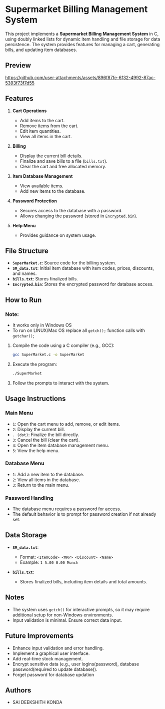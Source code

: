 # Supermarket Billing Management System

This project implements a **Supermarket Billing Management System** in C, using doubly linked lists for dynamic item handling and file storage for data persistence. The system provides features for managing a cart, generating bills, and updating item databases.

## Preview

https://github.com/user-attachments/assets/896f87fe-6f32-4992-87ac-5393f73f7d55

## Features

1. **Cart Operations**
   - Add items to the cart.
   - Remove items from the cart.
   - Edit item quantities.
   - View all items in the cart.

2. **Billing**
   - Display the current bill details.
   - Finalize and save bills to a file (`bills.txt`).
   - Clear the cart and free allocated memory.

3. **Item Database Management**
   - View available items.
   - Add new items to the database.

4. **Password Protection**
   - Secures access to the database with a password.
   - Allows changing the password (stored in `Encrypted.bin`).

5. **Help Menu**
   - Provides guidance on system usage.

## File Structure

- **`SuperMarket.c`**: Source code for the billing system.
- **`SM_data.txt`**: Initial item database with item codes, prices, discounts, and names.
- **`bills.txt`**: Stores finalized bills.
- **`Encrypted.bin`**: Stores the encrypted password for database access.

## How to Run

### Note:

- It works only in Windows OS
- To run on LINUX/Mac OS replace all `getch();` function calls with `getchar()`;

1. Compile the code using a C compiler (e.g., GCC):
   ```bash
   gcc SuperMarket.c -o SuperMarket
   ```
2. Execute the program:
   ```bash
   ./SuperMarket
   ```
3. Follow the prompts to interact with the system.

## Usage Instructions

### Main Menu
- `1`: Open the cart menu to add, remove, or edit items.
- `2`: Display the current bill.
- `. (dot)`: Finalize the bill directly.
- `3`: Cancel the bill (clear the cart).
- `4`: Open the item database management menu.
- `5`: View the help menu.

### Database Menu
- `1`: Add a new item to the database.
- `2`: View all items in the database.
- `3`: Return to the main menu.

### Password Handling
- The database menu requires a password for access.
- The default behavior is to prompt for password creation if not already set.

## Data Storage

- **`SM_data.txt`**:
  - Format: `<ItemCode> <MRP> <Discount> <Name>`
  - Example: `1 5.00 0.00 Munch`

- **`bills.txt`**:
  - Stores finalized bills, including item details and total amounts.

## Notes

- The system uses `getch()` for interactive prompts, so it may require additional setup for non-Windows environments.
- Input validation is minimal. Ensure correct data input.

## Future Improvements

- Enhance input validation and error handling.
- Implement a graphical user interface.
- Add real-time stock management.
- Encrypt sensitive data (e.g., user logins(password), database password(required to update database)).
- Forget password for database updation

## Authors

- SAI DEEKSHITH KONDA
